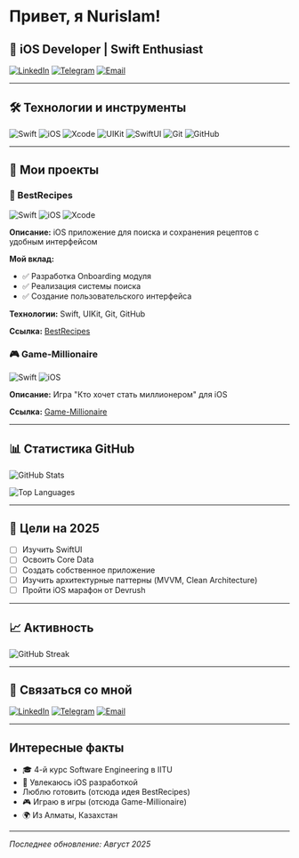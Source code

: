 # Привет, я Nurislam!

## 🚀 iOS Developer | Swift Enthusiast

[![LinkedIn](https://img.shields.io/badge/LinkedIn-0077B5?style=for-the-badge&logo=linkedin&logoColor=white)](https://linkedin.com/in/nurislam-kenzheyev22)
[![Telegram](https://img.shields.io/badge/Telegram-2CA5E0?style=for-the-badge&logo=telegram&logoColor=white)](https://t.me/EA_nurislam)
[![Email](https://img.shields.io/badge/Email-D14836?style=for-the-badge&logo=gmail&logoColor=white)](mailto:n.kenzheyev@icloud.com)

---

## 🛠 Технологии и инструменты

![Swift](https://img.shields.io/badge/Swift-5.0-FA7343?style=for-the-badge&logo=swift&logoColor=white)
![iOS](https://img.shields.io/badge/iOS-14.0+-000000?style=for-the-badge&logo=apple&logoColor=white)
![Xcode](https://img.shields.io/badge/Xcode-13.0+-147EFB?style=for-the-badge&logo=xcode&logoColor=white)
![UIKit](https://img.shields.io/badge/UIKit-000000?style=for-the-badge&logo=apple&logoColor=white)
![SwiftUI](https://img.shields.io/badge/SwiftUI-000000?style=for-the-badge&logo=swift&logoColor=white)
![Git](https://img.shields.io/badge/Git-F05032?style=for-the-badge&logo=git&logoColor=white)
![GitHub](https://img.shields.io/badge/GitHub-100000?style=for-the-badge&logo=github&logoColor=white)

---

## 📱 Мои проекты

### 🍳 BestRecipes
![Swift](https://img.shields.io/badge/Swift-5.0-orange)
![iOS](https://img.shields.io/badge/iOS-14.0+-blue)
![Xcode](https://img.shields.io/badge/Xcode-13.0+-green)

**Описание:** iOS приложение для поиска и сохранения рецептов с удобным интерфейсом

**Мой вклад:**
- ✅ Разработка Onboarding модуля
- ✅ Реализация системы поиска
- ✅ Создание пользовательского интерфейса

**Технологии:** Swift, UIKit, Git, GitHub

**Ссылка:** [BestRecipes](https://github.com/00giemensch/BestRecipes)

### 🎮 Game-Millionaire
![Swift](https://img.shields.io/badge/Swift-5.0-orange)
![iOS](https://img.shields.io/badge/iOS-14.0+-blue)

**Описание:** Игра "Кто хочет стать миллионером" для iOS

**Ссылка:** [Game-Millionaire](https://github.com/vvp-off/Game-Millionaire)

---

## 📊 Статистика GitHub

![GitHub Stats](https://github-readme-stats.vercel.app/api?username=nurislam-kenzheyev22&show_icons=true&theme=radical&hide_border=true)

![Top Languages](https://github-readme-stats.vercel.app/api/top-langs/?username=nurislam-kenzheyev22&layout=compact&theme=radical&hide_border=true)

---

## 🎯 Цели на 2025

- [ ] Изучить SwiftUI
- [ ] Освоить Core Data
- [ ] Создать собственное приложение
- [ ] Изучить архитектурные паттерны (MVVM, Clean Architecture)
- [ ] Пройти iOS марафон от Devrush

---

## 📈 Активность

![GitHub Streak](https://github-readme-streak-stats.herokuapp.com/?user=nurislam-kenzheyev22&theme=radical&hide_border=true)

---

## 🤝 Связаться со мной

[![LinkedIn](https://img.shields.io/badge/LinkedIn-0077B5?style=for-the-badge&logo=linkedin&logoColor=white)](https://linkedin.com/in/nurislam-kenzheyev22)
[![Telegram](https://img.shields.io/badge/Telegram-2CA5E0?style=for-the-badge&logo=telegram&logoColor=white)](https://t.me/EA_nurislam)
[![Email](https://img.shields.io/badge/Email-D14836?style=for-the-badge&logo=gmail&logoColor=white)](mailto:n.kenzheyev@icloud.com)

---

## Интересные факты

- 🎓 4-й курс Software Engineering в IITU
- 📱 Увлекаюсь iOS разработкой
- Люблю готовить (отсюда идея BestRecipes)
- 🎮 Играю в игры (отсюда Game-Millionaire)
- 🌍 Из Алматы, Казахстан

---

*Последнее обновление: Август 2025*
